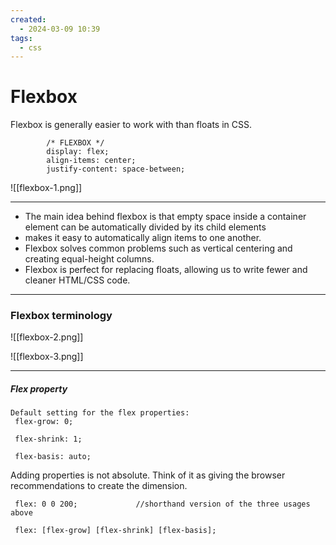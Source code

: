 ```yaml
---
created:
  - 2024-03-09 10:39
tags:
  - css
---
```

# Flexbox

Flexbox is generally easier to work with than floats in CSS.  
```
        /* FLEXBOX */
        display: flex;
        align-items: center;
        justify-content: space-between;
```

![[flexbox-1.png]]

-----

- The main idea behind flexbox is that empty space inside a container element can be automatically divided by its child elements
- makes it easy to automatically align items to one another.
- Flexbox solves common problems such as vertical centering and creating equal-height columns.
- Flexbox is perfect for replacing floats, allowing us to write fewer and cleaner HTML/CSS code.

---

### Flexbox terminology

![[flexbox-2.png]]

![[flexbox-3.png]]

---

##### Flex property
```
Default setting for the flex properties:
 flex-grow: 0;

 flex-shrink: 1;

 flex-basis: auto;
```

Adding properties is not absolute.  Think of it as giving the browser recommendations to create the dimension.

```
 flex: 0 0 200;  			//shorthand version of the three usages above
 
 flex: [flex-grow] [flex-shrink] [flex-basis];
```
